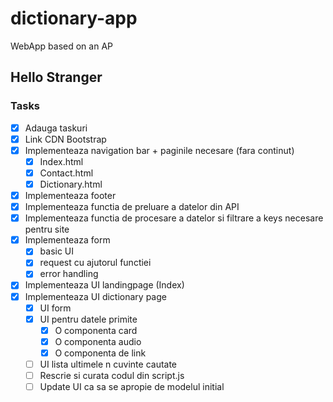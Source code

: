 # dictionary-app

WebApp based on an AP

## Hello Stranger

### Tasks

- [x] Adauga taskuri
- [x] Link CDN Bootstrap
- [x] Implementeaza navigation bar + paginile necesare (fara continut)
  - [x] Index.html
  - [x] Contact.html
  - [x] Dictionary.html
- [x] Implementeaza footer
- [x] Implementeaza functia de preluare a datelor din API
- [x] Implementeaza functia de procesare a datelor si filtrare a keys necesare pentru site
- [x] Implementeaza form
  - [x] basic UI
  - [x] request cu ajutorul functiei
  - [x] error handling
- [x] Implementeaza UI landingpage (Index)
- [x] Implementeaza UI dictionary page
  - [x] UI form
  - [x] UI pentru datele primite
    - [x] O componenta card
    - [x] O componenta audio
    - [x] O componenta de link
  - [ ] UI lista ultimele n cuvinte cautate
  - [ ] Rescrie si curata codul din script.js
  - [ ] Update UI ca sa se apropie de modelul initial